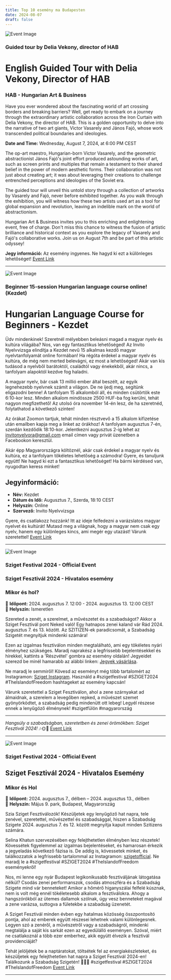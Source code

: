 ```yaml
---
title: Top 10 esemény ma Budapesten
date: 2024-08-07
draft: false
---
```


![Event Image](https://scontent-fra5-1.xx.fbcdn.net/v/t39.30808-6/452933937_376287812157950_7758582425992667476_n.jpg?stp=dst-jpg_s960x960&_nc_cat=110&ccb=1-7&_nc_sid=75d36f&_nc_ohc=0HWl28oSJR4Q7kNvgExhAJq&_nc_ht=scontent-fra5-1.xx&oh=00_AYCP-saK1IO-wDgn3y3ktYnfT9VKhWPth2kNeNcZSjk7aw&oe=66B8CC09)

 ### Guided tour by Delia Vekony, director of HAB

# English Guided Tour with Delia Vekony, Director of HAB
### HAB - Hungarian Art & Business

Have you ever wondered about the fascinating world of art crossing borders and breaking barriers? Well, get ready to embark on a journey through the extraordinary artistic collaboration across the Iron Curtain with Delia Vekony, the director of HAB. This is a golden opportunity to delve into the narrative of two art giants, Victor Vasarely and János Fajó, whose work transcended political boundaries and ideologies.

**Date and Time:** Wednesday, August 7, 2024, at 6:00 PM CEST

The op-art maestro, Hungarian-born Victor Vasarely, and the geometric abstractionist János Fajó's joint effort produced astounding works of art, such as screen prints and multiples that remain a testament to their shared belief in the power of modern aesthetic forms. Their collaboration was not just about creating art; it was about leveraging their creations to challenge entrenched perceptions and ideologies of the Soviet era.

The guided tour will unveil this untold story through a collection of artworks by Vasarely and Fajó, never before exhibited together. As you walk through the exhibition, you will witness how these two artists used art as a tool for global expansion and revolution, leaving an indelible mark on the world of abstractionism.

Hungarian Art & Business invites you to this enriching and enlightening event, free of charge. Don't miss this chance to witness the fusion of artistic brilliance and historical context as you explore the legacy of Vasarely and Fajó's collaborative works. Join us on August 7th and be part of this artistic odyssey!

**Jegy információ:** Az esemény ingyenes. Ne hagyd ki ezt a különleges lehetőséget!
[Event Link](https://facebook.com/events/1999070893844487)

---
![Event Image](https://scontent-fra5-1.xx.fbcdn.net/v/t39.30808-6/453047283_1057958942998612_5398421512878512933_n.jpg?stp=dst-jpg_s960x960&_nc_cat=102&ccb=1-7&_nc_sid=75d36f&_nc_ohc=2znvGDt8-94Q7kNvgFywzeW&_nc_ht=scontent-fra5-1.xx&oh=00_AYCvApFiS-g6nJU-T9G3y12bALEwNVRPhluh55AGps3HuA&oe=66B8C7D2)

 ### Beginner 15-session Hungarian language course online! (Kezdet)

# Hungarian Language Course for Beginners - Kezdet

Üdv mindenkinek! Szeretnél mélyebben beleásni magad a magyar nyelv és kultúra világába? Nos, van egy fantasztikus lehetőséged! Az Invito Nyelvvizsga elindítja a Kezdet nevű 15 alkalmas kezdő magyar nyelvtanfolyamát online formában! Ha régóta érdekel a magyar nyelv és kultúra, de még nem merted belevágni, ez most a lehetőséged! Akár van kis tudásod a nyelvből barátoktól, családtól vagy énekekből, akár nincs, a tanfolyam alapoktól kezdve fog haladni. 

A magyar nyelv, bár csak 13 millió ember által beszélt, az egyik legnehezebb nyelvnek számít a világon. De ne ijedj meg, segítünk eligazodni benne! A tanfolyam 15 alkalomból áll, és minden csütörtök este 6:10-kor lesz. Minden alkalom mindössze 2500 HUF-ba fog kerülni, tehát nagyon megfizethető! Az utolsó óra november 14-én lesz, de ha szeretnéd, folytathatod a következő szinten!

Az órákat Zoomon tartjuk, tehát minden résztvevő a 15 alkalom kifizetése után emailben kapja meg a linket az órákhoz! A tanfolyam augusztus 7-én, szerdán kezdődik 18:10-kor. Jelentkezni augusztus 2-ig lehet az invitonyelvora@gmail.com email címen vagy privát üzenetben a Facebookon keresztül.

Akár épp Magyarországra költöznél, akár csak érdekel a magyar nyelv és kultúra, ez a tanfolyam tökéletes lehetőség a számodra! Gyere, és tanuljunk együtt! Ne hagyd ki ezt a fantasztikus lehetőséget! Ha bármi kérdésed van, nyugodtan keress minket!

## Jegyinformáció:
- **Név:** Kezdet
- **Dátum és Idő:** Augusztus 7., Szerda, 18:10 CEST
- **Helyszín:** Online
- **Szervező:** Invito Nyelvvizsga

Gyere, és csatlakozz hozzánk! Itt az ideje felfedezni a varázslatos magyar nyelvet és kultúrát! Mutasd meg a világnak, hogy a magyar nem csak egy nyelv, hanem egy különleges kincs, ami megér egy utazást! Várunk szeretettel!
[Event Link](https://facebook.com/events/509454388303357)

---
![Event Image](https://scontent-fra5-1.xx.fbcdn.net/v/t39.30808-6/439839774_819216750243423_8343345690038079904_n.jpg?stp=dst-jpg_s960x960&_nc_cat=110&ccb=1-7&_nc_sid=75d36f&_nc_ohc=HRdJ4jtJgY8Q7kNvgFsg87J&_nc_ht=scontent-fra5-1.xx&oh=00_AYAIdlb5XcraSMub5RLEOs4j6uOCK0o_jYBQwoIhAtymNA&oe=66B8CC24)

 ### Sziget Festival 2024 - Official Event

### Sziget Fesztivál 2024 - Hivatalos esemény

### Mikor és hol?
📅 **Időpont:** 2024. augusztus 7. 12:00 - 2024. augusztus 13. 12:00 CEST  
📍 **Helyszín:** Ismeretlen

Szereted a zenét, a szerelmet, a művészetet és a szabadságot? Akkor a Sziget Fesztivál pont Neked való! Egy hatnapos zenei kaland vár Rád 2024. augusztus 7. és 13. között. Az SZITIZEN-ek paradicsomát, a Szabadság Szigetét megnyitjuk mindenki számára!

Ezen az izgalmas fesztiválon minden megtalálható, ami egy tökéletes nyári élményhez szükséges. Maradj naprakész a legfrissebb bejelentésekkel és hírekkel, kattints a 'Részvétel' gombra az esemény oldalán! Jegyeidet szerezd be minél hamarabb az alábbi linken: [Jegyek vásárlása](https://szigetfestival.com/tickets).

Ne maradj le semmiről! Kövesd az eseményt még több tartalomért az Instagramon: [Sziget Instagram](https://instagram.com/szigetofficial/). Használd a #szigetfestival #SZIGET2024 #TheIslandofFreedom hashtageket az esemény kapcsán!  

Várunk szeretettel a Sziget Fesztiválon, ahol a zene szárnyakat ad álmaidnak, a szerelem a levegőben repked, a művészet szemet gyönyörködtet, a szabadság pedig mindenütt ott lebeg! Legyél részese ennek a lenyűgöző élménynek!  #szigetfülön #magyarország

---

*Hangsúly a szabadságban, szeretetben és zenei örömökben: Sziget Fesztivál 2024!* 🎶🌞🎨
[Event Link](https://facebook.com/events/196905563185097)

---
![Event Image](https://scontent-fra5-2.xx.fbcdn.net/v/t39.30808-6/405982173_1769595410147720_1791089586953714771_n.jpg?_nc_cat=106&ccb=1-7&_nc_sid=75d36f&_nc_ohc=V_WkClnDfakQ7kNvgHlV5ch&_nc_ht=scontent-fra5-2.xx&oh=00_AYCb3hZs0xhxhwMahTDxtN73fTXdSUfBDrtf1pybIC3RVA&oe=66B8AC88)

 ### Sziget Festival 2024 - Official Event

## Sziget Fesztivál 2024 - Hivatalos Esemény

### Mikor és Hol
📅 **Időpont:** 2024. augusztus 7., délben – 2024. augusztus 13., délben  
📍 **Helyszín:** Május 9. park, Budapest, Magyarország

Szia Sziget Fesztiválozók! Készüljetek egy lenyűgöző hat napra, tele zenével, szeretettel, művészettel és szabadsággal, hiszen a Szabadság Szigete 2024. augusztus 7. és 12. között megnyitja kapuit minden Szitizens számára.

Selina Khatun szervezésében egy felejthetetlen élményben lesz részetek! Kövessétek figyelemmel az izgalmas bejelentéseket, és hamarosan érkezik a jegyeladás következő fázisa is. De addig is, kövessetek minket, és találkozzatok a legfrissebb tartalommal az Instagramon: [szigetofficial](https://instagram.com/szigetofficial/). Ne maradj le a #szigetfestival #SZIGET2024 #TheIslandofFreedom eseményekről!

Nos, mi lenne egy nyár Budapest legikonikusabb fesztiváljának látogatása nélkül? Csodás zenei performanszok, csodás atmoszféra és a Szabadság Szigete mind vár benneteket! Amikor a hőmérő higanyszálai felfelé kúsznak, nem is volt még ennél tökéletesebb alkalom a fesztiválokra. Ahogy a hangszórókból az ütemes dallamok szólnak, úgy vesz benneteket magával a zene varázsa, suttogva a fületekbe a szabadság üzenetét.

A Sziget Fesztivál minden évben egy hatalmas közösség összpontosító pontja, ahol az emberek együtt részesei lehetnek valami különlegesnek. Legyen szó a zenéről, a művészetről vagy a szabadságról, mindenki megtalálja a saját kis sarkát ezen az egyedülálló eseményen. Szóval, miért ne csatlakoznál a több ezer emberhez, akik együtt élvezik a fesztivál providenciáját?

Tehát jelöljétek be a naptáratokat, töltsétek fel az energiakészleteket, és készüljetek egy felejthetetlen hat napra a Sziget Fesztivál 2024-en! Találkozunk a Szabadság Szigetén! 🎉🎶🎨 #szigetfestival #SZIGET2024 #TheIslandofFreedom
[Event Link](https://facebook.com/events/1094214131739356)

---

